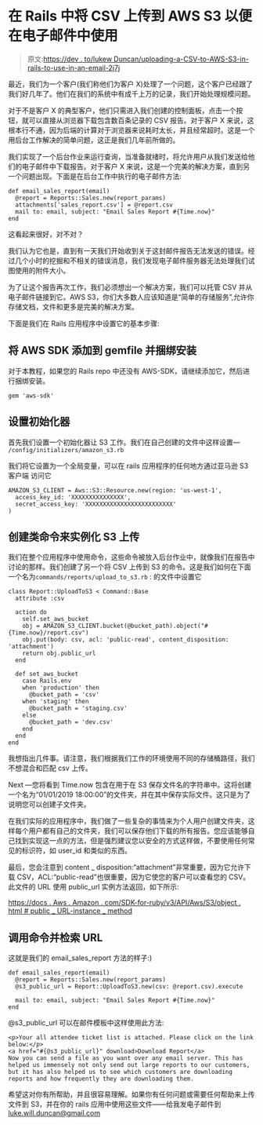 # 在 Rails 中将 CSV 上传到 AWS S3 以便在电子邮件中使用

> 原文:[https://dev . to/lukew Duncan/uploading-a-CSV-to-AWS-S3-in-rails-to-use-in-an-email-2j7j](https://dev.to/lukewduncan/uploading-a-csv-to-aws-s3-in-rails-to-use-in-an-email-2j7j)

最近，我们为一个客户(我们称他们为客户 X)处理了一个问题，这个客户已经跟了我们好几年了。他们在我们的系统中有成千上万的记录，我们开始处理规模问题。

对于不是客户 X 的典型客户，他们只需进入我们创建的控制面板，点击一个按钮，就可以直接从浏览器下载包含数百条记录的 CSV 报告。对于客户 X 来说，这根本行不通，因为后端的计算对于浏览器来说耗时太长，并且经常超时。这是一个用后台工作解决的简单问题，这正是我们几年前所做的。

我们实现了一个后台作业来运行查询，当准备就绪时，将允许用户从我们发送给他们的电子邮件中下载报告。对于客户 X 来说，这是一个完美的解决方案，直到另一个问题出现。下面是在后台工作中执行的电子邮件方法:

```
def email_sales_report(email)
  @report = Reports::Sales.new(report_params)
  attachments['sales_report.csv'] = @report.csv
  mail to: email, subject: "Email Sales Report #{Time.now}"
end 
```

这看起来很好，对不对？

我们认为它也是，直到有一天我们开始收到关于这封邮件报告无法发送的错误。经过几个小时的挖掘和不相关的错误消息，我们发现电子邮件服务器无法处理我们试图使用的附件大小。

为了让这个报告再次工作，我们必须想出一个解决方案，我们可以托管 CSV 并从电子邮件链接到它。AWS S3，你们大多数人应该知道是“简单的存储服务”,允许你存储文档，文件和更多是完美的解决方案。

下面是我们在 Rails 应用程序中设置它的基本步骤:

## [](#adding-aws-sdk-to-gemfile-and-bundle-install)将 AWS SDK 添加到 gemfile 并捆绑安装

对于本教程，如果您的 Rails repo 中还没有 AWS-SDK，请继续添加它，然后进行捆绑安装。

```
gem 'aws-sdk' 
```

## [](#setting-up-initializer)设置初始化器

首先我们设置一个初始化器让 S3 工作。我们在自己创建的文件中这样设置— `/config/initializers/amazon_s3.rb`

我们将它设置为一个全局变量，可以在 rails 应用程序的任何地方通过亚马逊 S3 客户端
访问它

```
AMAZON_S3_CLIENT = Aws::S3::Resource.new(region: 'us-west-1',
  access_key_id: 'XXXXXXXXXXXXXXX',
  secret_access_key: 'XXXXXXXXXXXXXXXXXXXXXXXXX'
) 
```

## [](#creating-class-command-to-instantiate-s3-upload)创建类命令来实例化 S3 上传

我们在整个应用程序中使用命令，这些命令被放入后台作业中，就像我们在报告中讨论的那样。我们创建了另一个将 CSV 上传到 S3 的命令。这是我们如何在下面一个名为`commands/reports/upload_to_s3.rb` :
的文件中设置它

```
class Report::UploadToS3 < Command::Base
  attribute :csv

  action do
    self.set_aws_bucket
    obj = AMAZON_S3_CLIENT.bucket(@bucket_path).object("#{Time.now}/report.csv")
    obj.put(body: csv, acl: 'public-read', content_disposition: 'attachment')
    return obj.public_url
  end

  def set_aws_bucket
    case Rails.env
    when 'production' then
      @bucket_path = 'csv'
    when 'staging' then
      @bucket_path = 'staging.csv'
    else
      @bucket_path = 'dev.csv'
    end
  end
end 
```

我想指出几件事。请注意，我们根据我们工作的环境使用不同的存储桶路径，我们不想混合和匹配 csv 上传。

Next —您将看到 Time.now 包含在用于在 S3 保存文件名的字符串中。这将创建一个名为“01/01/2019 18:00:00”的文件夹，并在其中保存实际文件。这只是为了说明您可以创建子文件夹。

在我们实际的应用程序中，我们做了一些复杂的事情来为个人用户创建文件夹，这样每个用户都有自己的文件夹，我们可以保存他们下载的所有报告。您应该能够自己找到实现这一点的方法，但是强烈建议您以安全的方式这样做，不要使用任何常见的标识符，如 user_id 和类似的东西。

最后，您会注意到 content _ disposition:“attachment”非常重要，因为它允许下载 CSV，ACL:“public-read”也很重要，因为它使您的客户可以查看您的 CSV。此文件的 URL 使用 public_url 实例方法返回，如下所示:

[https://docs . Aws . Amazon . com/SDK-for-ruby/v3/API/Aws/S3/object . html # public _ URL-instance _ method](https://docs.aws.amazon.com/sdk-for-ruby/v3/api/Aws/S3/Object.html#public_url-instance_method)

## [](#invoking-the-command-and-retrieving-the-url)调用命令并检索 URL

这就是我们的 email_sales_report 方法的样子:)

```
def email_sales_report(email)
  @report = Reports::Sales.new(report_params)
  @s3_public_url = Report::UploadToS3.new(csv: @report.csv).execute

  mail to: email, subject: "Email Sales Report #{Time.now}"
end 
```

@s3_public_url 可以在邮件模板中这样使用此方法:

```
<p>Your all attendee ticket list is attached. Please click on the link below:</p>
<a href="#{@s3_public_url}" download>Download Report</a>
Now you can send a file as you want over any email server. This has helped us immensely not only send out large reports to our customers, but it has also helped us to see which customers are downloading reports and how frequently they are downloading them. 
```

希望这对你有所帮助，并且很容易理解。如果你有任何问题或需要任何帮助来上传文件到 S3，并在你的 rails 应用中使用这些文件——给我发电子邮件到[luke.will.duncan@gmail.com](mailto:luke.will.duncan@gmail.com)